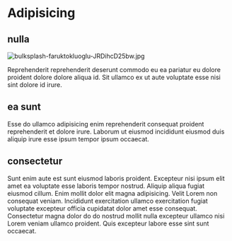 # Adipisicing

## nulla

<img class="bordered" src="/_merged_assets/_static/images/bulksplash-faruktokluoglu-JRDihcD25bw.jpg" alt="bulksplash-faruktokluoglu-JRDihcD25bw.jpg" />

Reprehenderit reprehenderit deserunt commodo eu ea pariatur eu dolore proident dolore dolore aliqua id. Sit ullamco ex ut aute voluptate esse nisi sint dolore id irure.

## ea sunt

Esse do ullamco adipisicing enim reprehenderit consequat proident reprehenderit et dolore irure. Laborum ut eiusmod incididunt eiusmod duis aliquip irure esse ipsum tempor ipsum occaecat.

## consectetur

Sunt enim aute est sunt eiusmod laboris proident. Excepteur nisi ipsum elit amet ea voluptate esse laboris tempor nostrud. Aliquip aliqua fugiat eiusmod cillum. Enim mollit dolor elit magna adipisicing. Velit Lorem non consequat veniam. Incididunt exercitation ullamco exercitation fugiat voluptate excepteur officia cupidatat dolor amet esse consequat. Consectetur magna dolor do do nostrud mollit nulla excepteur ullamco nisi Lorem veniam ullamco proident. Quis excepteur labore esse sint sunt occaecat.